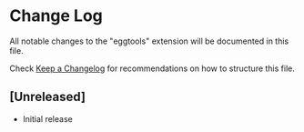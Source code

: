 # Change Log

All notable changes to the "eggtools" extension will be documented in this file.

Check [Keep a Changelog](http://keepachangelog.com/) for recommendations on how to structure this file.

## [Unreleased]

- Initial release